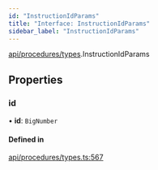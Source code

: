 ```yaml
---
id: "InstructionIdParams"
title: "Interface: InstructionIdParams"
sidebar_label: "InstructionIdParams"
---
```


[api/procedures/types](../../../../../modules/API/Procedures/Types/Types.md).InstructionIdParams

## Properties

### id

• **id**: `BigNumber`

#### Defined in

[api/procedures/types.ts:567](https://github.com/PolymeshAssociation/polymesh-sdk/blob/daafaa68f/src/api/procedures/types.ts#L567)

